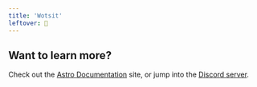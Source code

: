 ```yaml
---
title: 'Wotsit'
leftover: 👀
---
```

## Want to learn more?
Check out the [Astro Documentation](https://github.com/withastro/astro) site,
or jump into the [Discord server](https://astro.build/chat).
